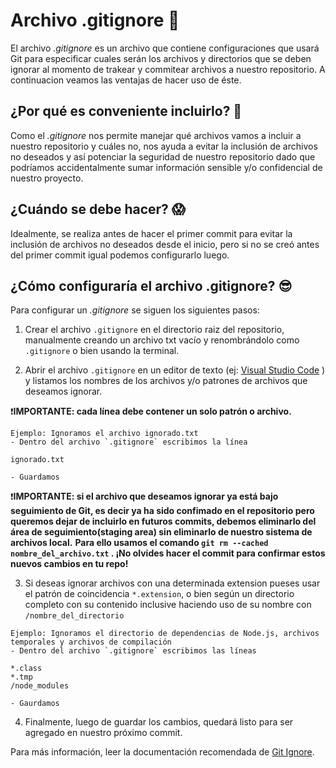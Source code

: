 # Archivo .gitignore 🎉

El archivo _.gitignore_ es un archivo que contiene configuraciones que usará Git para especificar cuales serán los archivos y directorios que se deben ignorar al momento de trakear y commitear archivos a nuestro repositorio. A continuacion veamos las ventajas de hacer uso de éste.

## ¿Por qué es conveniente incluirlo? 🤔

Como el _.gitignore_ nos permite manejar qué archivos vamos a incluir a nuestro repositorio y cuáles no, nos ayuda a evitar la inclusión de archivos no deseados y así potenciar la seguridad de nuestro repositorio dado que podríamos accidentalmente sumar información sensible y/o confidencial de nuestro proyecto.

## ¿Cuándo se debe hacer? 😱

Idealmente, se realiza antes de hacer el primer commit para evitar la inclusión de archivos no deseados desde el inicio, pero si no se creó antes del primer commit igual podemos configurarlo luego.

## ¿Cómo configuraría el archivo .gitignore? 😎

Para configurar un _.gitignore_ se siguen los siguientes pasos:

1. Crear el archivo `.gitignore` en el directorio raiz del repositorio, manualmente creando un archivo txt vacío y renombrándolo como `.gitignore` o bien usando la terminal.

2. Abrir el archivo `.gitignore` en un editor de texto (ej: [Visual Studio Code](https://code.visualstudio.com) ) y listamos los nombres de los archivos y/o patrones de archivos que deseamos ignorar. 

❗**IMPORTANTE: cada línea debe contener un solo patrón o archivo.**

```
Ejemplo: Ignoramos el archivo ignorado.txt
- Dentro del archivo `.gitignore` escribimos la línea

ignorado.txt

- Guardamos
```
❗**IMPORTANTE: si el archivo que deseamos ignorar ya está bajo seguimiento de Git, es decir ya ha sido confimado en el repositorio pero queremos dejar de incluirlo en futuros commits, debemos eliminarlo del área de seguimiento(staging area) sin eliminarlo de nuestro sistema de archivos local.**
**Para ello usamos el comando `git rm --cached nombre_del_archivo.txt` . ¡No olvides hacer el commit para confirmar estos nuevos cambios en tu repo!**

3. Si deseas ignorar archivos con una determinada extension pueses usar el patrón de coincidencia `*.extension`, o bien según un directorio completo con su contenido inclusive haciendo uso de su nombre con `/nombre_del_directorio`

```
Ejemplo: Ignoramos el directorio de dependencias de Node.js, archivos temporales y archivos de compilación
- Dentro del archivo `.gitignore` escribimos las líneas

*.class
*.tmp
/node_modules

- Gaurdamos
```

4. Finalmente, luego de guardar los cambios, quedará listo para ser agregado en nuestro próximo commit.


Para más información, leer la documentación recomendada de [Git Ignore](https://docs.github.com/es/get-started/getting-started-with-git/ignoring-files).
